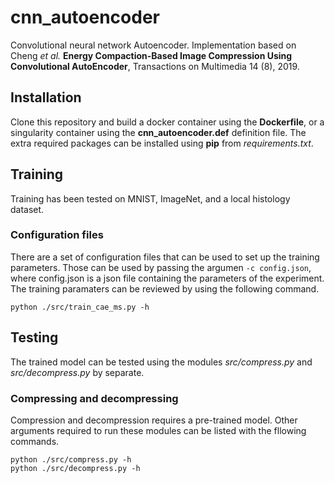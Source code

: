# cnn_autoencoder
Convolutional neural network Autoencoder.
Implementation based on Cheng *et al.* **Energy Compaction-Based Image Compression Using Convolutional AutoEncoder**, Transactions on Multimedia 14 (8), 2019.

## Installation
Clone this repository and build a docker container using the **Dockerfile**, or
a singularity container using the **cnn_autoencoder.def** definition file.
The extra required packages can be installed using **pip** from  *requirements.txt*.

## Training
Training has been tested on MNIST, ImageNet, and a local histology dataset.

### Configuration files
There are a set of configuration files that can be used to set up the training parameters.
Those can be used by passing the argumen ```-c config.json```, where config.json is a json file containing the parameters of the experiment.
The training paramaters can be reviewed by using the following command.

```
python ./src/train_cae_ms.py -h
```

## Testing
The trained model can be tested using the modules *src/compress.py* and *src/decompress.py* by separate.

### Compressing and decompressing
Compression and decompression requires a pre-trained model.
Other arguments required to run these modules can be listed with the fllowing commands.

```
python ./src/compress.py -h
python ./src/decompress.py -h
```
